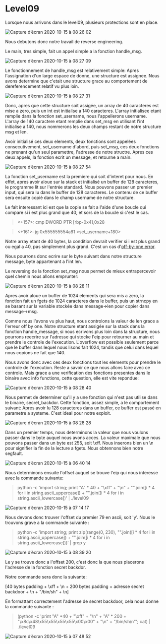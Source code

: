 # Level09

Lorsque nous arrivons dans le level09, plusieurs protections sont en place.

![Capture d’écran 2020-10-15 à 08 26 02](https://user-images.githubusercontent.com/25014717/96085053-80a8fc00-0ec0-11eb-867d-fe0fe49674e6.png)

Nous debutons donc notre travail de reverse engineering.

Le main, tres simple, fait un appel simple a la fonction handle_msg.

![Capture d’écran 2020-10-15 à 08 27 09](https://user-images.githubusercontent.com/25014717/96085105-97e7e980-0ec0-11eb-9f41-c770b27f5242.png)

Le fonctionnement de handle_msg est relativement simple: Apres l'assignation
d'un large espace de donne, une structure est assignee. Nous avons determine que
c'etait une structure grace au comportement de dereferencement relatif vu plus
loin.

![Capture d’écran 2020-10-15 à 08 27 31](https://user-images.githubusercontent.com/25014717/96085255-d67da400-0ec0-11eb-8e5a-4d2c8e03e276.png)


Donc, apres que cette structure soit assigée, un array de 40 caracteres est mise
a zero, puis un int est initialise a 140 caracteres. L'array initialisee etant
remplie dans la fonction set_username, nous l'appellerons username. L'array de
140 caractere etant remplie dans set_msg en utilisant l'int initialise a 140,
nous nommerons les deux champs restant de notre structure msg et len.

Avoir initialisé ces deux elements, deux fonctions sont appelées
consecutivement, set_username d'abord, puis set_msg, ces deux fonctions ne
prenant qu'un seul paramettre, l'adresse de notre structre. Apres ces deux
appels, la fonction ecrit un message, et retourne a main.


![Capture d’écran 2020-10-15 à 08 27 54](https://user-images.githubusercontent.com/25014717/96085336-f614cc80-0ec0-11eb-9f26-5d2ec8ad347b.png)

La fonction set_username est la premiere qui soit d'interet pour nous. En effet,
apres avoir aloue sur la stack et initialisé un buffer de 128 caracteres, le
programme lit sur l'entrée standard. Nous pouvons passer un premier input, qui
sera lu dans le buffer de 128 caracteres. Le contenu de ce buffer sera ensuite
copié dans le champ username de notre structure.

Le fait interessant ici est que la copie se fait a l'aide d'une boucle qui
compare si i est plus grand que 40, et sors de la boucle si c'est le cas.

> <+157>:   cmp    DWORD PTR [rbp-0x4],0x28

> <+161>:   jg     0x555555554a81 <set_username+180>

Notre array etant de 40 bytes, la condition devrait verifier si i est plus grand
ou egal a 40, pas simplement plus grand. C'est un cas
d'[off-by-one error](https://fr.wikipedia.org/wiki/Erreur_off-by-one).

Nous pourrons donc ecrire sur le byte suivant dans notre structure message, byte
appartenant a l'int len.

Le reversing de la fonction set_msg nous permet de mieux entrapercevoir quel
chemin nous allons emprunter:

![Capture d’écran 2020-10-15 à 08 28 11](https://user-images.githubusercontent.com/25014717/96085341-f90fbd00-0ec0-11eb-9c6e-75dc79514c98.png)

Apres avoir aloue un buffer de 1024 elements qui sera mis a zero, la fonction
fait un fgets de 1024 caracteres dans le buffer, puis un strncpy en se
basant sur la variable stockée dans message->len pour copier dans message->msg.

Comme nous l'avons vu plus haut, nous controlons la valeur de len grace a
l'erreur off by one. Notre structure etant assigée sur la stack dans la fonction
handle_message, si nous ecrivons plus loin dans la structure, nous pourrons
reecrire sur l'adresse qui stocke l'eip pour retourner au main et prendre le
controle de l'execution. L'overflow est possible seulement parce que le buffer
dans lequel nous lisons fait 1024, tandis que celui dans lequel nous copions ne
fait que 140.

Nous avons donc avec ces deux fonctions tout les elements pour prendre le
controle de l'execution. Reste a savoir ce que nous allons faire avec ce controle. 
Mais grace a une verification des fonctions presentes dans le binaire avec info functions, cette question, elle est vite repondue:

![Capture d’écran 2020-10-15 à 08 28 40](https://user-images.githubusercontent.com/25014717/96085493-307e6980-0ec1-11eb-849b-6ba8b4f30b1e.png)

Nous permet de determiner qu'il y a une fonction qui n'est pas utilise dans le
binaire, secret_backdor. Cette fonction, assez simple, a le comportement
suivant: Apres avoir lu 128 caracteres dans un buffer, ce
buffer est passé en parametre a systeme. C'est ideal pour notre exploit.

![Capture d’écran 2020-10-15 à 08 28 28](https://user-images.githubusercontent.com/25014717/96085533-3f651c00-0ec1-11eb-9deb-8e8456613067.png)

Dans un premier temps, nous determinons la valeur que nous voulons passer dans
le byte auquel nous avons acces. La valeur maximale que nous pouvons passer dans
un byte est 255, soit \xff. Nous inserons bien un \n pour signifier la fin de la
lecture a fgets. Nous obtennons bien notre segfault.

![Capture d’écran 2020-10-15 à 06 40 14](https://user-images.githubusercontent.com/25014717/96085789-a1258600-0ec1-11eb-8b2c-f059a324b0b9.png)

Nous determinons ensuite l'offset auquel se trouve l'eip qui nous interesse avec
la commande suivante:

> python -c 'import string; print "A" * 40 + "\xff" + "\n" + "".join([i * 4 for i in string.ascii_uppercase]) + "".join([i * 4 for i in string.ascii_lowercase])' | ./level09

![Capture d’écran 2020-10-15 à 07 14 17](https://user-images.githubusercontent.com/25014717/96085832-b00c3880-0ec1-11eb-95e5-15abbcbf211a.png)

Nous devons donc trouver l'offset du premier 79 en ascii, soit 'y'. Nous le trouvons grave a la commande suivante :

> python -c 'import string; print zip(range(0, 230), "".join([i * 4 for i in string.ascii_uppercase]) + "".join([i * 4 for i in string.ascii_lowercase]))' | grep y


![Capture d’écran 2020-10-15 à 08 39 20](https://user-images.githubusercontent.com/25014717/96086026-efd32000-0ec1-11eb-8f73-40e284fc69f1.png)

Le y se trouve donc a l'offset 200, c'est donc la que nous placerons l'adresse de la fonction secret backdor.

Notre commande sera donc la suivante:

[40 bytes padding + \xff + \n + 200 bytes padding + adresse secret backdoor + \n + "/bin/sh" + \n]

En formattant correctement l'adresse de secret backdoor, cela nous donne la commande suivante :

> (python -c 'print "A" *40 + "\xff" + "\n" + "A" * 200 + "\x8c\x48\x55\x55\x55\x55\x00\x00" + "\n" + "/bin/sh\n"'; cat) | ./level09

![Capture d’écran 2020-10-15 à 07 48 52](https://user-images.githubusercontent.com/25014717/96086106-0aa59480-0ec2-11eb-8478-4c7a95d6020c.png)
